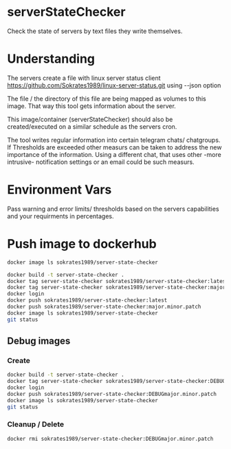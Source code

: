 # serverStateChecker
Check the state of servers by text files they write themselves.

# Understanding
The servers create a file with linux server status client https://github.com/Sokrates1989/linux-server-status.git using --json option

The file / the directory of this file are being mapped as volumes to this image. That way this tool gets information about the server.

This image/container (serverStateChecker) should also be created/executed on a similar schedule as the servers cron.

The tool writes regular information into certain telegram chats/ chatgroups.
If Thresholds are exceeded other measurs can be taken to address the new importance of the information. 
Using a different chat, that uses other -more intrusive- notification settings or an email could be such measurs.

# Environment Vars
Pass warning and error limits/ thresholds based on the servers capabilities and your requirments in percentages.


# Push image to dockerhub

```bash
docker image ls sokrates1989/server-state-checker
```

```bash
docker build -t server-state-checker .
docker tag server-state-checker sokrates1989/server-state-checker:latest
docker tag server-state-checker sokrates1989/server-state-checker:major.minor.patch
docker login
docker push sokrates1989/server-state-checker:latest
docker push sokrates1989/server-state-checker:major.minor.patch
docker image ls sokrates1989/server-state-checker
git status

```
## Debug images

### Create

```bash
docker build -t server-state-checker .
docker tag server-state-checker sokrates1989/server-state-checker:DEBUGmajor.minor.patch
docker login
docker push sokrates1989/server-state-checker:DEBUGmajor.minor.patch
docker image ls sokrates1989/server-state-checker
git status

```
### Cleanup / Delete
```bash
docker rmi sokrates1989/server-state-checker:DEBUGmajor.minor.patch
```


